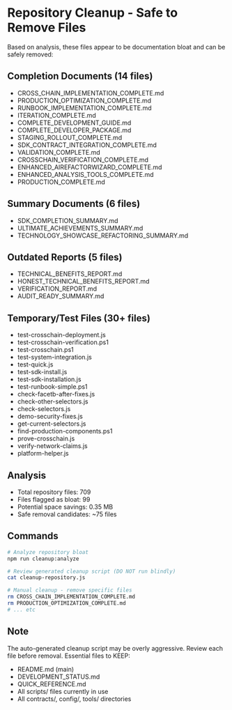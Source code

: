 # Repository Cleanup - Safe to Remove Files

Based on analysis, these files appear to be documentation bloat and can be safely removed:

## Completion Documents (14 files)

- CROSS_CHAIN_IMPLEMENTATION_COMPLETE.md
- PRODUCTION_OPTIMIZATION_COMPLETE.md
- RUNBOOK_IMPLEMENTATION_COMPLETE.md
- ITERATION_COMPLETE.md
- COMPLETE_DEVELOPMENT_GUIDE.md
- COMPLETE_DEVELOPER_PACKAGE.md
- STAGING_ROLLOUT_COMPLETE.md
- SDK_CONTRACT_INTEGRATION_COMPLETE.md
- VALIDATION_COMPLETE.md
- CROSSCHAIN_VERIFICATION_COMPLETE.md
- ENHANCED_AIREFACTORWIZARD_COMPLETE.md
- ENHANCED_ANALYSIS_TOOLS_COMPLETE.md
- PRODUCTION_COMPLETE.md

## Summary Documents (6 files)

- SDK_COMPLETION_SUMMARY.md
- ULTIMATE_ACHIEVEMENTS_SUMMARY.md
- TECHNOLOGY_SHOWCASE_REFACTORING_SUMMARY.md

## Outdated Reports (5 files)

- TECHNICAL_BENEFITS_REPORT.md
- HONEST_TECHNICAL_BENEFITS_REPORT.md
- VERIFICATION_REPORT.md
- AUDIT_READY_SUMMARY.md

## Temporary/Test Files (30+ files)

- test-crosschain-deployment.js
- test-crosschain-verification.ps1
- test-crosschain.ps1
- test-system-integration.js
- test-quick.js
- test-sdk-install.js
- test-sdk-installation.js
- test-runbook-simple.ps1
- check-facetb-after-fixes.js
- check-other-selectors.js
- check-selectors.js
- demo-security-fixes.js
- get-current-selectors.js
- find-production-components.ps1
- prove-crosschain.js
- verify-network-claims.js
- platform-helper.js

## Analysis

- Total repository files: 709
- Files flagged as bloat: 99
- Potential space savings: 0.35 MB
- Safe removal candidates: ~75 files

## Commands

```bash
# Analyze repository bloat
npm run cleanup:analyze

# Review generated cleanup script (DO NOT run blindly)
cat cleanup-repository.js

# Manual cleanup - remove specific files
rm CROSS_CHAIN_IMPLEMENTATION_COMPLETE.md
rm PRODUCTION_OPTIMIZATION_COMPLETE.md
# ... etc
```

## Note

The auto-generated cleanup script may be overly aggressive. Review each file before removal.
Essential files to KEEP:

- README.md (main)
- DEVELOPMENT_STATUS.md
- QUICK_REFERENCE.md
- All scripts/ files currently in use
- All contracts/, config/, tools/ directories
